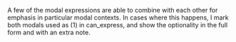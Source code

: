 A few of the modal expressions are able to combine with each other for emphasis in particular modal contexts. In cases where this happens, I mark both modals used as (1) in can_express, and show the optionality in the full form and with an extra note. 
